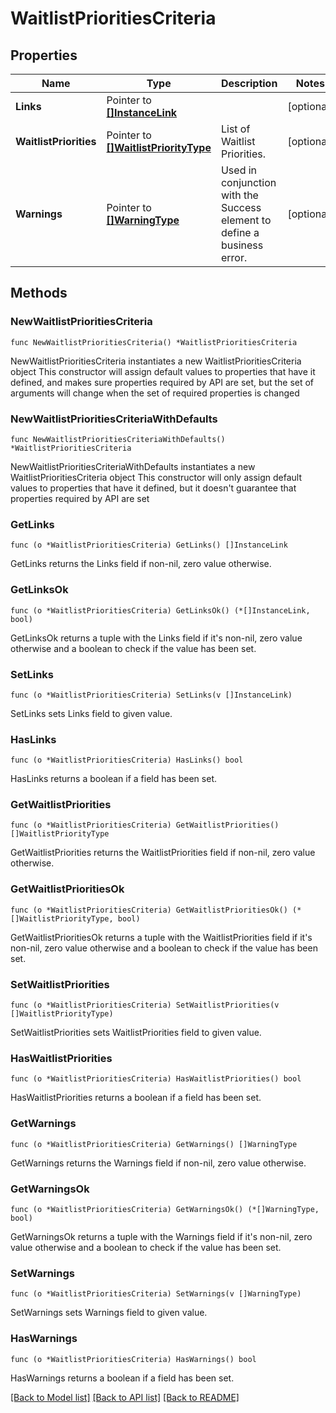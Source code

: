 # WaitlistPrioritiesCriteria

## Properties

Name | Type | Description | Notes
------------ | ------------- | ------------- | -------------
**Links** | Pointer to [**[]InstanceLink**](InstanceLink.md) |  | [optional] 
**WaitlistPriorities** | Pointer to [**[]WaitlistPriorityType**](WaitlistPriorityType.md) | List of Waitlist Priorities. | [optional] 
**Warnings** | Pointer to [**[]WarningType**](WarningType.md) | Used in conjunction with the Success element to define a business error. | [optional] 

## Methods

### NewWaitlistPrioritiesCriteria

`func NewWaitlistPrioritiesCriteria() *WaitlistPrioritiesCriteria`

NewWaitlistPrioritiesCriteria instantiates a new WaitlistPrioritiesCriteria object
This constructor will assign default values to properties that have it defined,
and makes sure properties required by API are set, but the set of arguments
will change when the set of required properties is changed

### NewWaitlistPrioritiesCriteriaWithDefaults

`func NewWaitlistPrioritiesCriteriaWithDefaults() *WaitlistPrioritiesCriteria`

NewWaitlistPrioritiesCriteriaWithDefaults instantiates a new WaitlistPrioritiesCriteria object
This constructor will only assign default values to properties that have it defined,
but it doesn't guarantee that properties required by API are set

### GetLinks

`func (o *WaitlistPrioritiesCriteria) GetLinks() []InstanceLink`

GetLinks returns the Links field if non-nil, zero value otherwise.

### GetLinksOk

`func (o *WaitlistPrioritiesCriteria) GetLinksOk() (*[]InstanceLink, bool)`

GetLinksOk returns a tuple with the Links field if it's non-nil, zero value otherwise
and a boolean to check if the value has been set.

### SetLinks

`func (o *WaitlistPrioritiesCriteria) SetLinks(v []InstanceLink)`

SetLinks sets Links field to given value.

### HasLinks

`func (o *WaitlistPrioritiesCriteria) HasLinks() bool`

HasLinks returns a boolean if a field has been set.

### GetWaitlistPriorities

`func (o *WaitlistPrioritiesCriteria) GetWaitlistPriorities() []WaitlistPriorityType`

GetWaitlistPriorities returns the WaitlistPriorities field if non-nil, zero value otherwise.

### GetWaitlistPrioritiesOk

`func (o *WaitlistPrioritiesCriteria) GetWaitlistPrioritiesOk() (*[]WaitlistPriorityType, bool)`

GetWaitlistPrioritiesOk returns a tuple with the WaitlistPriorities field if it's non-nil, zero value otherwise
and a boolean to check if the value has been set.

### SetWaitlistPriorities

`func (o *WaitlistPrioritiesCriteria) SetWaitlistPriorities(v []WaitlistPriorityType)`

SetWaitlistPriorities sets WaitlistPriorities field to given value.

### HasWaitlistPriorities

`func (o *WaitlistPrioritiesCriteria) HasWaitlistPriorities() bool`

HasWaitlistPriorities returns a boolean if a field has been set.

### GetWarnings

`func (o *WaitlistPrioritiesCriteria) GetWarnings() []WarningType`

GetWarnings returns the Warnings field if non-nil, zero value otherwise.

### GetWarningsOk

`func (o *WaitlistPrioritiesCriteria) GetWarningsOk() (*[]WarningType, bool)`

GetWarningsOk returns a tuple with the Warnings field if it's non-nil, zero value otherwise
and a boolean to check if the value has been set.

### SetWarnings

`func (o *WaitlistPrioritiesCriteria) SetWarnings(v []WarningType)`

SetWarnings sets Warnings field to given value.

### HasWarnings

`func (o *WaitlistPrioritiesCriteria) HasWarnings() bool`

HasWarnings returns a boolean if a field has been set.


[[Back to Model list]](../README.md#documentation-for-models) [[Back to API list]](../README.md#documentation-for-api-endpoints) [[Back to README]](../README.md)


